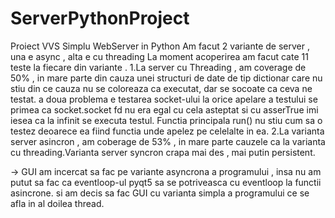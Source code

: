 # ServerPythonProject
Proiect VVS Simplu WebServer in Python
Am facut 2 variante de server , una e async , alta e cu threading
La moment acoperirea am facut cate 11 teste la fiecare din variante .
1.La server cu Threading , am coverage de 50% , in mare parte din cauza unei structuri de date de tip dictionar care nu stiu din ce cauza nu se coloreaza ca executat,
dar se socoate ca ceva ne testat.
a doua problema e testarea socket-ului la orice apelare a testului se primea ca socket.socket fd nu era egal cu cela asteptat si cu asserTrue imi iesea ca la infinit 
se executa testul. Functia principala run() nu stiu cum sa o testez deoarece ea fiind functia unde apelez pe celelalte in ea.
2.La varianta server asincron , am coberage de 53% , in mare parte cauzele ca la varianta cu threading.Varianta server syncron crapa mai des , mai putin persistent.

-> GUI am incercat sa fac pe variante asyncrona a programului , insa nu am putut sa fac ca eventloop-ul pyqt5 sa se potriveasca cu eventloop la functii asincrone.
si am decis sa fac GUI cu varianta simpla a programului ce se afla in al doilea thread.
